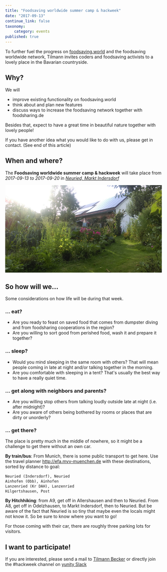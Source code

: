 ```yaml
---
title: "Foodsaving worldwide summer camp & hackweek"
date: "2017-09-13"
continue_link: false
taxonomy:
    category: events
published: true
---
```


To further fuel the progress on [foodsaving.world](https://foodsaving.world) and the foodsaving worldwide network, Tilmann invites coders and foodsaving activists to a lovely place in the Bavarian countryside.

## Why?

We will

- improve existing functionality on foodsaving.world
- think about and plan new features
- discuss ways to increase the foodsaving network together with foodsharing.de

Besides that, expect to have a great time in beautiful nature together with lovely people!

If you have another idea what you would like to do with us, please get in contact. (See end of this article)

## When and where?

The **Foodsaving worldwide summer camp & hackweek** will take place from _2017-09-13 to 2017-09-20_ in [_Neuried, Markt Indersdorf_](https://goo.gl/maps/Wn8j7sND18J2)

![](garden1.jpg)

## So how will we...

Some considerations on how life will be during that week.

### ... eat?

- Are you ready to feast on saved food that comes from dumpster diving and from foodsharing cooperations in the region?
- Are you willing to sort good from perished food, wash it and prepare it together?

### ... sleep?

- Would you mind sleeping in the same room with others? That will mean people coming in late at night and/or talking together in the morning.
- Are you comfortable with sleeping in a tent? That's usually the best way to have a really quiet time.

### ... get along with neighbors and parents?

- Are you willing stop others from talking loudly outside late at night (i.e. after midnight)?
- Are you aware of others being bothered by rooms or places that are dirty or unorderly?


### ... get there?

The place is pretty much in the middle of nowhere, so it might be a challenge to get there without an own car.

**By train/bus**: From Munich, there is some public transport to get here. Use the travel planner http://efa.mvv-muenchen.de with these destinations, sorted by distance to goal:

    Neuried (Indersdorf), Neuried
    Ainhofen (Obb), Ainhofen
    Lanzenried (Kr DAH), Lanzenried
    Hilgertshausen, Post

**By Hitchhiking**: from A9, get off in Allershausen and then to Neuried.
From A8, get off in Odelzhausen, to Markt Indersdorf, then to Neuried.
But be aware of the fact that Neuried is so tiny that maybe even the locals might not know it. So be sure to know where you want to go!

For those coming with their car, there are roughly three parking lots for visitors.


## I want to participate!

If you are interested, please send a mail to [Tilmann Becker](mailto:tilmann.becker@gmail.com) or directly join the #hackweek channel on [yunity Slack](https://slackin.yunity.org)
